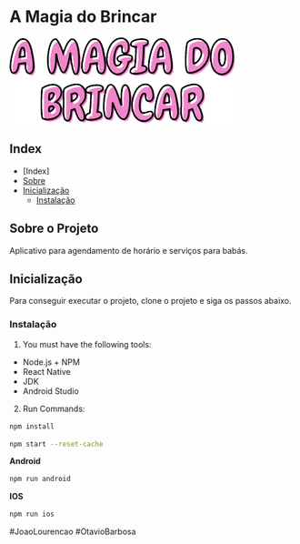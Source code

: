 # A Magia do Brincar

![image info](./src/assets/img/logo.png "MagiaDoBrincar")

## Index

- [Index]
- [Sobre](#sobre-o-projeto)
- [Inicialização](#inicializa%C3%A7%C3%A3o)
  - [Instalação](#instala%C3%A7%C3%A3o)

<!-- ABOUT THE PROJECT -->

## Sobre o Projeto

Aplicativo para agendamento de horário e serviços para babás.

<!-- GETTING STARTED -->

## Inicialização

Para conseguir executar o projeto, clone o projeto e siga os passos abaixo.

### Instalação

1. You must have the following tools:

- Node.js + NPM
- React Native
- JDK
- Android Studio

2. Run Commands: 

```sh
npm install
```

```sh
npm start --reset-cache
```
**Android**

```sh
npm run android 
```

**IOS**

```sh
npm run ios
```

#JoaoLourencao #OtavioBarbosa

